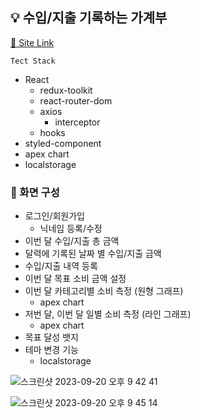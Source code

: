 ## 💡 수입/지출 기록하는 가계부

[🔗 Site Link](https://savings-book-frontend.vercel.app/) <br/>

`Tect Stack`
- React
    - redux-toolkit
    - react-router-dom
    - axios
      - interceptor
    - hooks
- styled-component
- apex chart
- localstorage

### 📄 화면 구성
- 로그인/회원가입
  - 닉네임 등록/수정
- 이번 달 수입/지출 총 금액
- 달력에 기록된 날짜 별 수입/지출 금액
- 수입/지출 내역 등록
- 이번 달 목표 소비 금액 설정
- 이번 달 카테고리별 소비 측정 (원형 그래프)
  - apex chart
- 저번 달, 이번 달 일별 소비 측정 (라인 그래프)
  - apex chart
- 목표 달성 뱃지
- 테마 변경 기능
  - localstorage

![스크린샷 2023-09-20 오후 9 42 41](https://github.com/devwoodie/savings-book-frontend/assets/86578755/878e105f-aef6-4c59-8513-598ffa444a28)

![스크린샷 2023-09-20 오후 9 45 14](https://github.com/devwoodie/savings-book-frontend/assets/86578755/34f1690e-0956-4e15-a9c9-a076715bc872)


        
